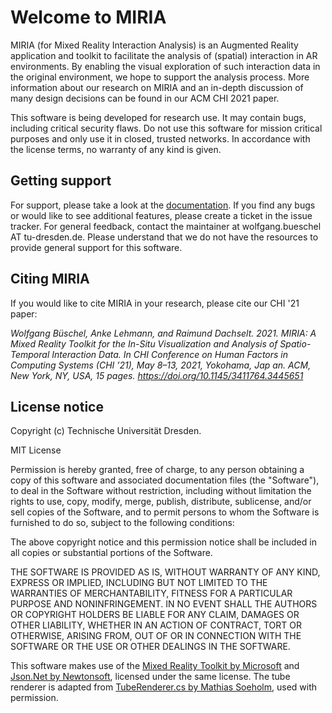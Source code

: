 # Welcome to MIRIA #

MIRIA (for Mixed Reality Interaction Analysis) is an Augmented Reality application and toolkit to facilitate the analysis of (spatial) interaction in AR environments. By enabling the visual exploration of such interaction data in the original environment, we hope to support the analysis process. More information about our research on MIRIA and an in-depth discussion of many design decisions can be found in our ACM CHI 2021 paper.

This software is being developed for research use. It may contain bugs, including critical security flaws.
Do not use this software for mission critical purposes and only use it in closed, trusted networks.
In accordance with the license terms, no warranty of any kind is given.

## Getting support ##

For support, please take a look at the [documentation](https://imldresden.github.io/miria/).
If you find any bugs or would like to see additional features, please create a ticket in the issue tracker. For general feedback, contact the maintainer at wolfgang.bueschel AT tu-dresden.de. Please understand that we do not have the resources to provide general support for this software.

## Citing MIRIA ##

If you would like to cite MIRIA in your research, please cite our CHI '21 paper:

_Wolfgang Büschel, Anke Lehmann, and Raimund Dachselt. 2021. MIRIA: A Mixed Reality Toolkit for the In-Situ Visualization and Analysis of Spatio-Temporal Interaction Data. In CHI Conference on Human Factors in Computing Systems (CHI ’21), May 8–13, 2021, Yokohama, Jap an. ACM, New York, NY, USA, 15 pages. https://doi.org/10.1145/3411764.3445651_


## License notice ##

Copyright (c) Technische Universität Dresden.

MIT License

Permission is hereby granted, free of charge, to any person obtaining a copy of this software and associated documentation files (the "Software"), to deal in the Software without restriction, including without limitation the rights to use, copy, modify, merge, publish, distribute, sublicense, and/or sell copies of the Software, and to permit persons to whom the Software is furnished to do so, subject to the following conditions:

The above copyright notice and this permission notice shall be included in all copies or substantial portions of the Software.

THE SOFTWARE IS PROVIDED AS IS, WITHOUT WARRANTY OF ANY KIND, EXPRESS OR IMPLIED, INCLUDING BUT NOT LIMITED TO THE WARRANTIES OF MERCHANTABILITY, FITNESS FOR A PARTICULAR PURPOSE AND NONINFRINGEMENT. IN NO EVENT SHALL THE AUTHORS OR COPYRIGHT HOLDERS BE LIABLE FOR ANY CLAIM, DAMAGES OR OTHER LIABILITY, WHETHER IN AN ACTION OF CONTRACT, TORT OR OTHERWISE, ARISING FROM, OUT OF OR IN CONNECTION WITH THE SOFTWARE OR THE USE OR OTHER DEALINGS IN THE SOFTWARE.

This software makes use of the [Mixed Reality Toolkit by Microsoft](https://github.com/microsoft/MixedRealityToolkit-Unity/) and [Json.Net by Newtonsoft](https://www.newtonsoft.com/json), licensed under the same license.
The tube renderer is adapted from [TubeRenderer.cs by Mathias Soeholm](https://gist.github.com/mathiassoeholm/15f3eeda606e9be543165360615c8bef), used with permission.
